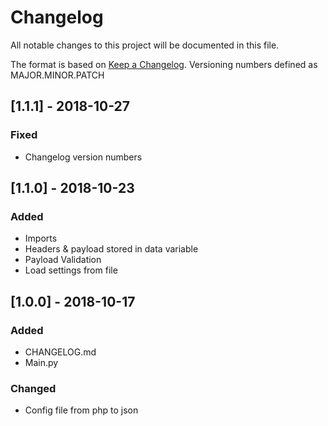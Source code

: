 # Changelog

All notable changes to this project will be documented in this file.

The format is based on [Keep a Changelog](http://keepachangelog.com/en/1.0.0/).
Versioning numbers defined as MAJOR.MINOR.PATCH

## [1.1.1] - 2018-10-27

### Fixed

-   Changelog version numbers

## [1.1.0] - 2018-10-23

### Added

-   Imports
-   Headers & payload stored in data variable
-   Payload Validation
-   Load settings from file

## [1.0.0] - 2018-10-17

### Added

-   CHANGELOG.md
-   Main.py

### Changed

-   Config file from php to json
